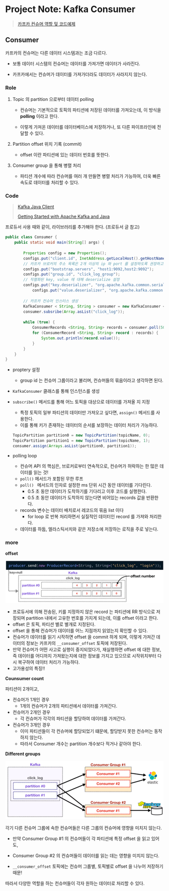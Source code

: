 # Project Note: Kafka Consumer

> [카프카 컨슈머 역할 및 코드예제](https://youtu.be/rBVCvv9skT4?list=PL3Re5Ri5rZmkY46j6WcJXQYRlDRZSUQ1j)

## Consumer

카프카의 컨슈머는 다른 데이터 시스템과는 조금 다르다.  

- 보통 데이터 시스템의 컨슈머는 데이터를 가져가면 데이터가 사라진다. 

- 카프카에서는 컨슈머가 데이터를 가져가더라도 데이터가 사라지지 않는다. 



### Role 

1. Topic 의 partition 으로부터 데이터 polling

   - 컨슈머는 기본적으로 토픽의 파티션에 저장된 데이터를 가져오는데, 이 방식을 **polling** 이라고 한다. 

   - 이렇게 가져온 데이터를 데이터베이스에 저장하거나, 또 다른 파이프라인에 전달할 수 있다. 

2. Partition offset 위치 기록 (commit)
   - offset 이란 파티션에 있는 데이터 번호를 뜻한다. 
3. Consumer group 을 통해 병렬 처리 
   - 파티션 개수에 따라 컨슈머를 여러 개 만들면 병렬 처리가 가능하여, 더욱 빠른 속도로 데이터를 처리할 수 있다. 



### Code 

>[Kafka Java Client](https://docs.confluent.io/clients-kafka-java/current/overview.html)
>
>[Getting Started with Apache Kafka and Java](https://developer.confluent.io/get-started/java?_ga=2.72997267.1017791110.1649984112-1877703682.1649984112&_gac=1.215348709.1649984123.Cj0KCQjwjN-SBhCkARIsACsrBz45ucsYt9TGIIwcOEV-LHhiUd5hxXMiO8c2i6MNJtepzjNG7JIk_soaAm9DEALw_wcB)

프로듀서 사용 때와 같이, 라이브러리를 추가해야 한다. (프로듀서 글 참고)

```java
public class Consumer {
    public static void main(String[] args) {
        
        Properties config = new Properties();
        configs.put("client.id", InetAddress.getLocalHost().getHostName());
        // 카프카 브로커의 주소 목록은 2개 이상의 ip 와 port 를 설정하도록 권장하고 있다. 
        configs.put("bootstrap.servers", "host1:9092,host2:9092");
        configs.put("group.id", "click_log_group");
        // 직렬화된 key, value 에 대해 deserialize 설정
        configs.put("key.deserializer", "org.apache.kafka.common.serializtation.StringDeserializer");
            configs.put("value.deserializer", "org.apache.kafka.common.serializtation.StringDeserializer");

        // 카프카 컨슈머 인스터스 생성 
        KafkaConsumer < String, String > consumer = new KafkaConsumer < String, String >(configs);
        consumer.subsribe(Array.asList("click_log"));
        
        while (true) {
            ConsumerRecords <String, String> records = consumer.poll(500);
            for (ConsumerRecord <String, String> record : records) {
                System.out.println(record.value());
            }
        }
    }
}
```

- proptery 설정

  - group id 는 컨슈머 그룹이라고 불리며, 컨슈머들의 묶음이라고 생각하면 된다. 

- `KafkaConsumer` 클래스를 통해 인스턴스를 생성

- `subscribe()` 메서드를 통해 어느 토픽을 대상으로 데이터를 가져올 지 지정  

  - 특정 토픽의 일부 파티션의 데이터만 가져오고 싶다면, `assign()` 메서드를 사용한다. 
  - 이를 통해 키가 존재하는 데이터의 순서를 보장하는 데이터 처리가 가능하다. 

  ```java
  TopicPartition partition0 = new TopicPartition(topicName, 0);
  TopicPartition partition1 = new TopicPartition(topicName, 1);
  consumer.assign(Arrays.asList(partition0, partition1));
  ```

- polling loop 
  - 컨슈머 API 의 핵심은, 브로커로부터 연속적으로, 컨슈머가 허락하는 한 많은 데이터를 읽는 것!
  - `poll()` 메서드가 포함된 무한 루프 
  - `poll() ` 메서드의 인자로 설정한 ms 단위 시간 동안 데이터를 기다린다.
    - 0.5 초 동안 데이터가 도착하기를 기다리고 이후 코드를 실행한다. 
    - 0.5 초 동안 데이터가 도착하지 않는다면 비어있는 records 값을 반환한다.  
  - records 변수는 데이터 배치로서 레코드의 묶음 list 이다 
    - for loop 로 반복 처리하면서 실질적인 데이터인 record 를 가져와 처리한다. 
  - 데이터를 하둡, 엘라스틱서치와 같은 저장소에 저장하는 로직을 주로 넣는다. 



### more

**offset**

![image-20220415113310759](2022-04-15_Project_Note_Kafka_05_Consumer.assets/image-20220415113310759.png)

- 프로듀서에 의해 전송된, 키를 지정하지 않은 record 는 파티션에 RR 방식으로 저장되며 partition 내에서 고유한 번호를 가지게 되는데, 이를 offset 이라고 한다.   
- offset 은 토픽, 파티션 별로 별개로 지정된다. 
- offset 을 통해 컨슈머가 데이터를 어느 지점까지 읽었는지 확인할 수 있다. 
- 컨슈머가 데이터를 읽기 시작하면 offset 을 commit 하게 되며, 이렇게 가져간 데이터의 정보는 카프카의 `__consumer_offset` 토픽에 저장된다. 
- 만약 컨슈머가 어떤 사고로 실행이 중지되었다가, 재실행하면 offset 에 대한 정보, 즉 데이터를 어디까지 가져왔는지에 대한 정보를 가지고 있으므로 시작위치부터 다시 복구하여 데이터 처리가 가능하다. 
- 고가용성의 특징!!



**Counsumer count**

파티션이 2개이고, 

- 컨슈머가 1개인 경우
  - 1개의 컨슈머가 2개의 파티션에서 데이터를 가져간다. 
- 컨슈머가 2개인 경우 
  - 각 컨슈머가 각각의 파티션을 할당하여 데이터를 가져간다. 
- 컨슈머가 3개인 경우 
  - 이미 파티션들이 각 컨슈머에 할당되었기 떄문에, 할당받지 못한 컨슈머는 동작하지 않는다. 
  - 따라서 Consumer 개수는 partition 개수보다 적거나 같아야 한다. 

**Different groups**

![image-20220415114342371](2022-04-15_Project_Note_Kafka_05_Consumer.assets/image-20220415114342371.png)

각기 다른 컨슈머 그룹에 속한 컨슈머들은 다른 그룹의 컨슈머에 영향을 미치지 않는다. 

- 만약 Consumer Group #1 의 컨슈머들이 각 파티션에 특정 offset 을 읽고 있어도, 

- Consumer Group #2 의 컨슈머들이 데이터를 읽는 데는 영향을 미치지 않는다. 

- `__consumer_offset` 토픽에는 컨슈머 그룹별, 토픽별로 offset 을 나누어 저장하기 때문!

따라서 다양한 역할을 하는 컨슈머들이 각자 원하는 데이터로 처리할 수 있다. 



